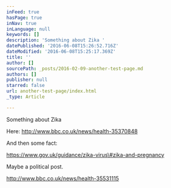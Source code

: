 ```yaml
---
inFeed: true
hasPage: true
inNav: true
inLanguage: null
keywords: []
description: 'Something about Zika '
datePublished: '2016-06-08T15:26:52.716Z'
dateModified: '2016-06-08T15:25:17.369Z'
title: ''
author: []
sourcePath: _posts/2016-02-09-another-test-page.md
authors: []
publisher: null
starred: false
url: another-test-page/index.html
_type: Article

---
```

Something about Zika 

Here: http://www.bbc.co.uk/news/health-35370848

And then some fact:

https://www.gov.uk/guidance/zika-virus\#zika-and-pregnancy

Maybe a political post.

http://www.bbc.co.uk/news/health-35531115